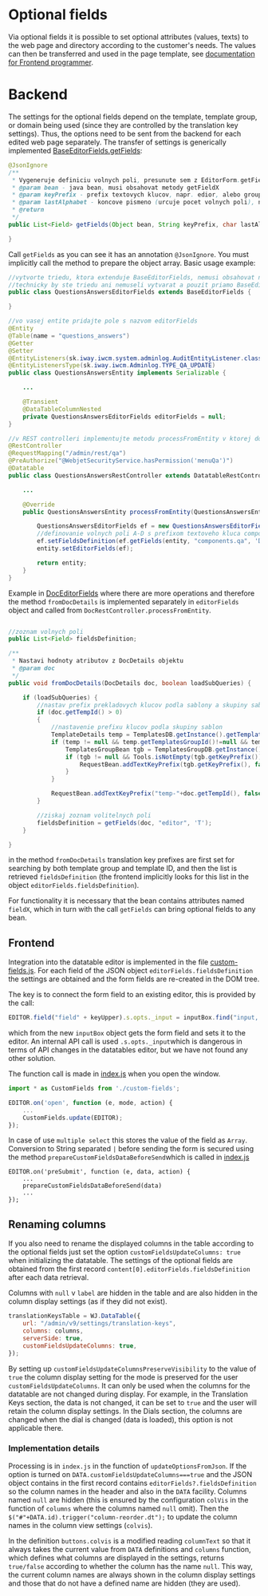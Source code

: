 # Optional fields

Via optional fields it is possible to set optional attributes (values, texts) to the web page and directory according to the customer's needs. The values can then be transferred and used in the page template, see [documentation for Frontend programmer](../../frontend/webpages/customfields/README.md).

# Backend

The settings for the optional fields depend on the template, template group, or domain being used (since they are controlled by the translation key settings). Thus, the options need to be sent from the backend for each edited web page separately. The transfer of settings is generically implemented [BaseEditorFields.getFields](../../../src/main/java/sk/iway/iwcm/system/datatable/BaseEditorFields.java):

```java
@JsonIgnore
/**
 * Vygeneruje definiciu volnych poli, presunute sem z EditorForm.getFields() pre moznost pouzitia aj v inych DT ako webpages
 * @param bean - java bean, musi obsahovat metody getFieldX
 * @param keyPrefix - prefix textovych klucov, napr. edior, alebo groupedit, nasledne sa hladaju kluce keyPrefix.field_X a keyPrefix.field_X.type
 * @param lastAlphabet - koncove pismeno (urcuje pocet volnych poli), nap. T aleb D
 * @return
 */
public List<Field> getFields(Object bean, String keyPrefix, char lastAlphabet) {

}
```

Call `getFields` as you can see it has an annotation `@JsonIgnore`. You must implicitly call the method to prepare the object array. Basic usage example:

```java
//vytvorte triedu, ktora extenduje BaseEditorFields, nemusi obsahovat nic dalsie (ak nepotrebujete v editore dodatocne polia)
//technicky by ste triedu ani nemuseli vytvarat a pouzit priamo BaseEditorFields vo vasej QuestionsAnswersEntity
public class QuestionsAnswersEditorFields extends BaseEditorFields {

}

//vo vasej entite pridajte pole s nazvom editorFields
@Entity
@Table(name = "questions_answers")
@Getter
@Setter
@EntityListeners(sk.iway.iwcm.system.adminlog.AuditEntityListener.class)
@EntityListenersType(sk.iway.iwcm.Adminlog.TYPE_QA_UPDATE)
public class QuestionsAnswersEntity implements Serializable {

    ...

	@Transient
    @DataTableColumnNested
	private QuestionsAnswersEditorFields editorFields = null;
}

//v REST controlleri implementujte metodu processFromEntity v ktorej doplnite do editorFields definiciu poli
@RestController
@RequestMapping("/admin/rest/qa")
@PreAuthorize("@WebjetSecurityService.hasPermission('menuQa')")
@Datatable
public class QuestionsAnswersRestController extends DatatableRestControllerV2<QuestionsAnswersEntity, Long> {

    ...

    @Override
    public QuestionsAnswersEntity processFromEntity(QuestionsAnswersEntity entity, ProcessItemAction action) {

        QuestionsAnswersEditorFields ef = new QuestionsAnswersEditorFields();
        //definovanie volnych poli A-D s prefixom textoveho kluca components.qa
        ef.setFieldsDefinition(ef.getFields(entity, "components.qa", 'D'));
        entity.setEditorFields(ef);

        return entity;
    }
}
```

Example in [DocEditorFields](../../../src/main/java/sk/iway/iwcm/doc/DocEditorFields.java) where there are more operations and therefore the method `fromDocDetails` is implemented separately in `editorFields` object and called from `DocRestController.processFromEntity`.

```java

//zoznam volnych poli
public List<Field> fieldsDefinition;

/**
 * Nastavi hodnoty atributov z DocDetails objektu
 * @param doc
 */
public void fromDocDetails(DocDetails doc, boolean loadSubQueries) {

    if (loadSubQueries) {
        //nastav prefix prekladovych klucov podla sablony a skupiny sablon
        if (doc.getTempId() > 0)
        {
            //nastavenie prefixu klucov podla skupiny sablon
            TemplateDetails temp = TemplatesDB.getInstance().getTemplate(doc.getTempId());
            if (temp != null && temp.getTemplatesGroupId()!=null && temp.getTemplatesGroupId().longValue() > 0) {
                TemplatesGroupBean tgb = TemplatesGroupDB.getInstance().getById(temp.getTemplatesGroupId());
                if (tgb != null && Tools.isNotEmpty(tgb.getKeyPrefix())) {
                    RequestBean.addTextKeyPrefix(tgb.getKeyPrefix(), false);
                }
            }

            RequestBean.addTextKeyPrefix("temp-"+doc.getTempId(), false);
        }

        //ziskaj zoznam volitelnych poli
        fieldsDefinition = getFields(doc, "editor", 'T');
    }

}
```

in the method `fromDocDetails` translation key prefixes are first set for searching by both template group and template ID, and then the list is retrieved `fieldsDefinition` (the frontend implicitly looks for this list in the object `editorFields.fieldsDefinition`).

For functionality it is necessary that the bean contains attributes named `fieldX`, which in turn with the call `getFields` can bring optional fields to any bean.

## Frontend

Integration into the datatable editor is implemented in the file [custom-fields.js](../../../src/main/webapp/admin/v9/npm_packages/webjetdatatables/custom-fields.js). For each field of the JSON object `editorFields.fieldsDefinition` the settings are obtained and the form fields are re-created in the DOM tree.

The key is to connect the form field to an existing editor, this is provided by the call:

```javascript
EDITOR.field("field" + keyUpper).s.opts._input = inputBox.find("input, select");
```

which from the new `inputBox` object gets the form field and sets it to the editor. An internal API call is used `.s.opts._input`which is dangerous in terms of API changes in the datatables editor, but we have not found any other solution.

The function call is made in [index.js](../../../src/main/webapp/admin/v9/npm_packages/webjetdatatables/index.js) when you open the window.

```javascript
import * as CustomFields from './custom-fields';

EDITOR.on('open', function (e, mode, action) {
    ...
    CustomFields.update(EDITOR);
});
```

In case of use `multiple select` this stores the value of the field as `Array`. Conversion to String separated `|` before sending the form is secured using the method `prepareCustomFieldsDataBeforeSend`which is called in [index.js](../../../src/main/webapp/admin/v9/npm_packages/webjetdatatables/index.js)

```
EDITOR.on('preSubmit', function (e, data, action) {
    ...
    prepareCustomFieldsDataBeforeSend(data)
    ...
});
```

## Renaming columns

If you also need to rename the displayed columns in the table according to the optional fields just set the option `customFieldsUpdateColumns: true` when initializing the datatable. The settings of the optional fields are obtained from the first record `content[0].editorFields.fieldsDefinition` after each data retrieval.

Columns with `null` v `label` are hidden in the table and are also hidden in the column display settings (as if they did not exist).

```javascript
translationKeysTable = WJ.DataTable({
	url: "/admin/v9/settings/translation-keys",
	columns: columns,
	serverSide: true,
	customFieldsUpdateColumns: true,
});
```

By setting up `customFieldsUpdateColumnsPreserveVisibility` to the value of `true` the column display setting for the mode is preserved for the user `customFieldsUpdateColumns`. It can only be used when the columns for the datatable are not changed during display. For example, in the Translation Keys section, the data is not changed, it can be set to `true` and the user will retain the column display settings. In the Dials section, the columns are changed when the dial is changed (data is loaded), this option is not applicable there.

### Implementation details

Processing is in `index.js` in the function of `updateOptionsFromJson`. If the option is turned on `DATA.customFieldsUpdateColumns===true` and the JSON object contains in the first record contains `editorFields?.fieldsDefinition` so the column names in the header and also in the `DATA` facility. Columns named `null` are hidden (this is ensured by the configuration `colVis` in the function of `columns` where the columns named `null` omit). Then the `$("#"+DATA.id).trigger("column-reorder.dt");` to update the column names in the column view settings (`colvis`).

In the definition `buttons.colvis` is a modified reading `columnText` so that it always takes the current value from `DATA` definitions and `columns` function, which defines what columns are displayed in the settings, returns `true/false` according to whether the column has the name `null`. This way, the current column names are always shown in the column display settings and those that do not have a defined name are hidden (they are used).
